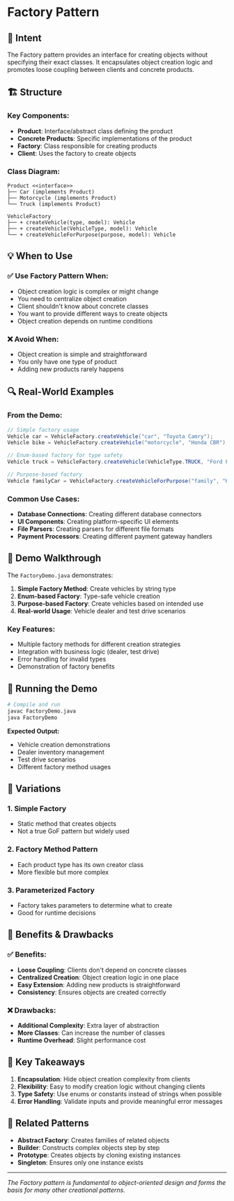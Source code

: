 # Factory Pattern

## 🎯 Intent
The Factory pattern provides an interface for creating objects without specifying their exact classes. It encapsulates object creation logic and promotes loose coupling between clients and concrete products.

## 🏗️ Structure

### Key Components:
- **Product**: Interface/abstract class defining the product
- **Concrete Products**: Specific implementations of the product
- **Factory**: Class responsible for creating products
- **Client**: Uses the factory to create objects

### Class Diagram:
```
Product <<interface>>
├── Car (implements Product)
├── Motorcycle (implements Product)
└── Truck (implements Product)

VehicleFactory
├── + createVehicle(type, model): Vehicle
├── + createVehicle(VehicleType, model): Vehicle
└── + createVehicleForPurpose(purpose, model): Vehicle
```

## 💡 When to Use

### ✅ Use Factory Pattern When:
- Object creation logic is complex or might change
- You need to centralize object creation
- Client shouldn't know about concrete classes
- You want to provide different ways to create objects
- Object creation depends on runtime conditions

### ❌ Avoid When:
- Object creation is simple and straightforward
- You only have one type of product
- Adding new products rarely happens

## 🔍 Real-World Examples

### From the Demo:
```java
// Simple factory usage
Vehicle car = VehicleFactory.createVehicle("car", "Toyota Camry");
Vehicle bike = VehicleFactory.createVehicle("motorcycle", "Honda CBR");

// Enum-based factory for type safety
Vehicle truck = VehicleFactory.createVehicle(VehicleType.TRUCK, "Ford F-150");

// Purpose-based factory
Vehicle familyCar = VehicleFactory.createVehicleForPurpose("family", "Honda Accord");
```

### Common Use Cases:
- **Database Connections**: Creating different database connectors
- **UI Components**: Creating platform-specific UI elements
- **File Parsers**: Creating parsers for different file formats
- **Payment Processors**: Creating different payment gateway handlers

## 🎪 Demo Walkthrough

The `FactoryDemo.java` demonstrates:

1. **Simple Factory Method**: Create vehicles by string type
2. **Enum-based Factory**: Type-safe vehicle creation
3. **Purpose-based Factory**: Create vehicles based on intended use
4. **Real-world Usage**: Vehicle dealer and test drive scenarios

### Key Features:
- Multiple factory methods for different creation strategies
- Integration with business logic (dealer, test drive)
- Error handling for invalid types
- Demonstration of factory benefits

## 🚀 Running the Demo

```bash
# Compile and run
javac FactoryDemo.java
java FactoryDemo
```

**Expected Output:**
- Vehicle creation demonstrations
- Dealer inventory management
- Test drive scenarios
- Different factory method usages

## 🔄 Variations

### 1. Simple Factory
- Static method that creates objects
- Not a true GoF pattern but widely used

### 2. Factory Method Pattern
- Each product type has its own creator class
- More flexible but more complex

### 3. Parameterized Factory
- Factory takes parameters to determine what to create
- Good for runtime decisions

## 💭 Benefits & Drawbacks

### ✅ Benefits:
- **Loose Coupling**: Clients don't depend on concrete classes
- **Centralized Creation**: Object creation logic in one place
- **Easy Extension**: Adding new products is straightforward
- **Consistency**: Ensures objects are created correctly

### ❌ Drawbacks:
- **Additional Complexity**: Extra layer of abstraction
- **More Classes**: Can increase the number of classes
- **Runtime Overhead**: Slight performance cost

## 🎯 Key Takeaways

1. **Encapsulation**: Hide object creation complexity from clients
2. **Flexibility**: Easy to modify creation logic without changing clients
3. **Type Safety**: Use enums or constants instead of strings when possible
4. **Error Handling**: Validate inputs and provide meaningful error messages

## 🔗 Related Patterns

- **Abstract Factory**: Creates families of related objects
- **Builder**: Constructs complex objects step by step
- **Prototype**: Creates objects by cloning existing instances
- **Singleton**: Ensures only one instance exists

---

*The Factory pattern is fundamental to object-oriented design and forms the basis for many other creational patterns.* 